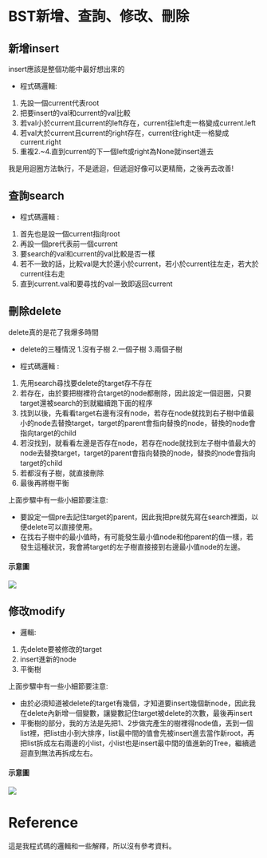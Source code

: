 
# BST新增、查詢、修改、刪除
## 新增insert
insert應該是整個功能中最好想出來的
* 程式碼邏輯:
1. 先設一個current代表root
2. 把要insert的val和current的val比較
3. 若val小於current且current的left存在，current往left走一格變成current.left
4. 若val大於current且current的right存在，current往right走一格變成current.right
5. 重複2.~4.直到current的下一個left或right為None就insert進去

我是用迴圈方法執行，不是遞迴，但遞迴好像可以更精簡，之後再去改善!
## 查詢search
* 程式碼邏輯 :
1. 首先也是設一個current指向root
2. 再設一個pre代表前一個current
3. 要search的val和current的val比較是否一樣
4. 若不一致的話，比較val是大於還小於current，若小於current往左走，若大於current往右走
5. 直到current.val和要尋找的val一致即返回current


## 刪除delete
delete真的是花了我爆多時間
* delete的三種情況
    1.沒有子樹
    2.一個子樹
    3.兩個子樹

* 程式碼邏輯 : 
1. 先用search尋找要delete的target存不存在
2. 若存在，由於要把樹裡符合target的node都刪除，因此設定一個迴圈，只要target還被search的到就繼續跑下面的程序
3. 找到以後，先看看target右邊有沒有node，若存在node就找到右子樹中值最小的node去替換target，target的parent會指向替換的node，替換的node會指向target的child
4. 若沒找到，就看看左邊是否存在node，若存在node就找到左子樹中值最大的node去替換target，target的parent會指向替換的node，替換的node會指向target的child
6. 若都沒有子樹，就直接刪除
7. 最後再將樹平衡

上面步驟中有一些小細節要注意:
* 要設定一個pre去記住target的parent，因此我把pre就先寫在search裡面，以便delete可以直接使用。
* 在找右子樹中的最小值時，有可能發生最小值node和他parent的值一樣，若發生這種狀況，我會將target的左子樹直接接到右邊最小值node的左邊。

#### 示意圖
![](https://i.imgur.com/imoJwEQ.jpg)


## 修改modify
* 邏輯:
1. 先delete要被修改的target
2. insert進新的node
3. 平衡樹

上面步驟中有一些小細節要注意:
* 由於必須知道被delete的target有幾個，才知道要insert幾個新node，因此我在delete內新增一個變數，讓變數記住target被delete的次數，最後再insert
* 平衡樹的部分，我的方法是先把1、2步做完產生的樹裡得node值，丟到一個list裡，把list由小到大排序，list最中間的值會先被insert進去當作新root，再把list拆成左右兩邊的小list，小list也是insert最中間的值進新的Tree，繼續遞迴直到無法再拆成左右。
#### 示意圖
![](https://i.imgur.com/w9i4AEN.jpg)


# Reference
這是我程式碼的邏輯和一些解釋，所以沒有參考資料。
